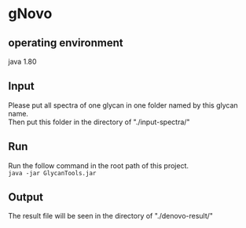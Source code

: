 # gNovo
## operating environment
  java 1.80
## Input 
  Please put all spectra of one glycan in one folder named by this glycan name.\
  Then put this folder in the directory of "./input-spectra/"
## Run
  Run the follow command in the root path of this project.\
    `java -jar GlycanTools.jar`
## Output
  The result file will be seen in the directory of "./denovo-result/"


